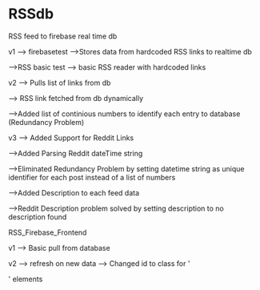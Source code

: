 # RSSdb
RSS feed to firebase real time db



v1 --> firebasetest -->Stores data from hardcoded RSS links to realtime db

   -->RSS basic test --> basic RSS reader with hardcoded links
   


v2 --> Pulls list of links from db

   --> RSS link fetched from db dynamically
   
   -->Added list of continious numbers to identify each entry to database (Redundancy Problem)
   


v3 --> Added Support for Reddit Links

   -->Added Parsing Reddit dateTime string
   
   -->Eliminated Redundancy Problem by setting datetime string as unique identifier for each post instead of a list of numbers
   
   -->Added Description to each feed data
   
   -->Reddit Description problem solved by setting description to no description found
   
   
   
   
   RSS_Firebase_Frontend
   
   v1 --> Basic pull from database
   
   
   v2 --> refresh on new data
      --> Changed id to class for '<p>' elements
